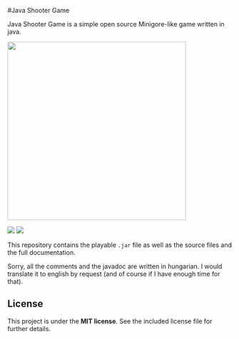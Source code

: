 #Java Shooter Game

Java Shooter Game is a simple open source Minigore-like game written in java.

<img src="http://tiborsimon.github.io/images/java-shooter/promo1.png" width="400" />

<a href="http://tiborsimon.github.io/programming/java-shooter-game/" target="_blank"><img src="http://tiborsimon.github.io/images/core/corresponding-article.png" /></a>   <a href="http://tiborsimon.github.io/programming/java-shooter-game/#discussion" target="_blank"><img src="http://tiborsimon.github.io/images/core/join-to-the-discussion.png" /></a>

This repository contains the playable `.jar` file as well as the source files and the full documentation.

Sorry, all the comments and the javadoc are written in hungarian. I would translate it to english by request (and of course if I have enough time for that).

## License

This project is under the __MIT license__. 
See the included license file for further details.
